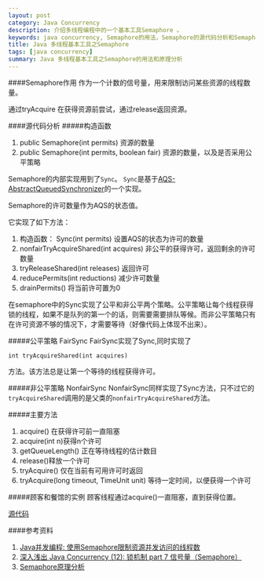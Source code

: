 ```yaml
---
layout: post
category: Java Concurrency
description: 介绍多线程编程中的一个基本工具Semaphore 。
keywords: java concurrency, Semaphore的用法，Semaphore的源代码分析和Semaphore的主要方法以及原理分析
title: Java 多线程基本工具之Semaphore
tags: [java concurrency]
summary: Java 多线程基本工具之Semaphore的用法和原理分析
---
```


####Semaphore作用
作为一个计数的信号量，用来限制访问某些资源的线程数量。

通过tryAcquire 在获得资源前尝试，通过release返回资源。


####源代码分析
#####构造函数
1.	public Semaphore(int permits) 资源的数量
2.	public Semaphore(int permits, boolean fair) 资源的数量，以及是否采用公平策略

Semaphore的内部实现用到了`Sync`。
`Sync`是基于[AQS-AbstractQueuedSynchronizer](http://www.hiyangqi.com/java%20concurrency/java-concurrency-AQS.html)的一个实现。

Semaphore的许可数量作为AQS的状态值。

它实现了如下方法：

1.	构造函数： Sync(int permits) 设置AQS的状态为许可的数量
2.	nonfairTryAcquireShared(int acquires) 非公平的获得许可，返回剩余的许可数量
3.	tryReleaseShared(int releases) 返回许可
4.	reducePermits(int reductions) 减少许可数量
5.	drainPermits() 将当前许可置为0

在semaphore中的Sync实现了公平和非公平两个策略。公平策略让每个线程获得锁的线程，如果不是队列的第一个的话，则需要需要排队等候。而非公平策略只有在许可资源不够的情况下，才需要等待（好像代码上体现不出来）。

#####公平策略 FairSync
FairSync实现了Sync,同时实现了
	
	int tryAcquireShared(int acquires)

方法。该方法总是让第一个等待的线程获得许可。

#####非公平策略 NonfairSync
NonfairSync同样实现了Sync方法，只不过它的`tryAcquireShared`调用的是父类的`nonfairTryAcquireShared`方法。



#####主要方法

1.	acquire() 在获得许可前一直阻塞
2.	acquire(int n)获得n个许可
2.	getQueueLength() 正在等待线程的估计数目
3.	release()释放一个许可
4.	tryAcquire() 仅在当前有可用许可时返回
5.	tryAcquire(long timeout, TimeUnit unit) 等待一定时间，以便获得一个许可

#####顾客和餐馆的实例
顾客线程通过acquire()一直阻塞，直到获得位置。

[源代码](https://github.com/llohellohe/cp/blob/master/src/yangqi/jcp/semaphore/RestaturantTest.java)



####参考资料
1. [Java并发编程: 使用Semaphore限制资源并发访问的线程数](http://mouselearnjava.iteye.com/blog/1921468)
2. [深入浅出 Java Concurrency (12): 锁机制 part 7 信号量（Semaphore）](http://www.blogjava.net/xylz/archive/2010/07/13/326021.html)
3. [Semaphore原理分析](http://yhjhappy234.blog.163.com/blog/static/3163283220135158415331/)




